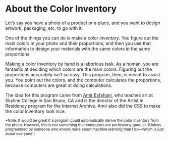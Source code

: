 # About the Color Inventory

Let’s say you have a photo of a product or a place, and you want to
design artwork, packaging, etc. to go with it.

One of the things you can do is make a <em>color inventory</em>. You figure
out the main colors in your photo and their proportions, and then you use
that information to design your materials with the same colors in the
same proportions.

Making a color inventory by hand is a laborious task. As a human, you
are fantastic at deciding which colors are the main colors. Figuring
out the proportions accurately isn’t so easy. This program, then, is
meant to assist you. You point out the colors, and the computer
calculates the proportions, because computers are great at doing
calculations.

The idea for this program came from [Amir Esfahani](http://www.saberesfahani.com/),
who teaches art at Skyline College in San Bruno, CA and is the director of the
Artist in Residency program for the Internet Archive. Amir also
did the CSS to make the color inventory look nice. 

<p><small>*Note: It would be great if a program could automatically derive
the color inventory from the photo. However, this is not something
that computers are particularly good at. (Unless programmed by someone
who knows more about machine learning than I do—which is just about
everyone.)</small></p>

